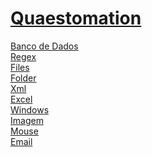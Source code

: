 # <a href="https://github.com/Hidekithiago/Automacao">Quaestomation</a> <br>
<a href="https://github.com/Hidekithiago/Automacao/blob/master/!BD.md">Banco de Dados</a> <br>
<a href="https://github.com/Hidekithiago/Automacao/blob/master/!Regex.md">Regex</a> <br>
<a href="https://github.com/Hidekithiago/Automacao/blob/master/!Files.md">Files</a> <br>
<a href="https://github.com/Hidekithiago/Automacao/blob/master/!Folder.md">Folder</a> <br>
<a href="https://github.com/Hidekithiago/Automacao/blob/master/!xml.md">Xml</a> <br>
<a href="https://github.com/Hidekithiago/Automacao/blob/master/!excel.md">Excel</a> <br>
<a href="https://github.com/Hidekithiago/Automacao/blob/master/!windows.md">Windows</a> <br>
<a href="https://github.com/Hidekithiago/Automacao/blob/master/!image.md">Imagem</a> <br>
<a href="https://github.com/Hidekithiago/Automacao/blob/master/!mouse.md">Mouse</a> <br>
<a href="https://github.com/Hidekithiago/Automacao/blob/master/!mouse.md">Email</a> <br>
